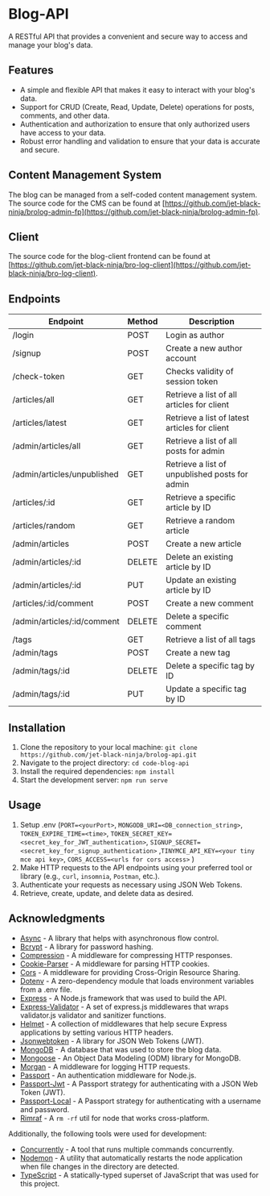 # Blog-API

A RESTful API that provides a convenient and secure way to access and manage your blog's data.

## Features

- A simple and flexible API that makes it easy to interact with your blog's data.
- Support for CRUD (Create, Read, Update, Delete) operations for posts, comments, and other data.
- Authentication and authorization to ensure that only authorized users have access to your data.
- Robust error handling and validation to ensure that your data is accurate and secure.

## Content Management System

The blog can be managed from a self-coded content management system. The source code for the CMS can be found at [https://github.com/jet-black-ninja/brolog-admin-fp](https://github.com/jet-black-ninja/brolog-admin-fp).

## Client

The source code for the blog-client frontend can be found at [https://github.com/jet-black-ninja/bro-log-client](https://github.com/jet-black-ninja/bro-log-client).

## Endpoints

| Endpoint                    | Method | Description                                    |
| --------------------------- | ------ | ---------------------------------------------- |
| /login                      | POST   | Login as author                                |
| /signup                     | POST   | Create a new author account                    |
| /check-token                | GET    | Checks validity of session token               |
| /articles/all               | GET    | Retrieve a list of all articles for client     |
| /articles/latest            | GET    | Retrieve a list of latest articles for client  |
| /admin/articles/all         | GET    | Retrieve a list of all posts for admin         |
| /admin/articles/unpublished | GET    | Retrieve a list of unpublished posts for admin |
| /articles/:id               | GET    | Retrieve a specific article by ID              |
| /articles/random            | GET    | Retrieve a random article                      |
| /admin/articles             | POST   | Create a new article                           |
| /admin/articles/:id         | DELETE | Delete an existing article by ID               |
| /admin/articles/:id         | PUT    | Update an existing article by ID               |
| /articles/:id/comment       | POST   | Create a new comment                           |
| /admin/articles/:id/comment | DELETE | Delete a specific comment                      |
| /tags                       | GET    | Retrieve a list of all tags                    |
| /admin/tags                 | POST   | Create a new tag                               |
| /admin/tags/:id             | DELETE | Delete a specific tag by ID                    |
| /admin/tags/:id             | PUT    | Update a specific tag by ID                    |

## Installation

1.  Clone the repository to your local machine: `git clone https://github.com/jet-black-ninja/brolog-api.git`
2.  Navigate to the project directory: `cd code-blog-api`
3.  Install the required dependencies: `npm install`
4.  Start the development server: `npm run serve`

## Usage

1.  Setup .env (`PORT=<yourPort>`, `MONGODB_URI=<DB_connection_string>`, `TOKEN_EXPIRE_TIME=<time>`, `TOKEN_SECRET_KEY=<secret_key_for_JWT_authentication>`, `SIGNUP_SECRET=<secret_key_for_signup_authentication>` ,`TINYMCE_API_KEY=<your tiny mce api key>`, `CORS_ACCESS=<urls for cors access>` )
2.  Make HTTP requests to the API endpoints using your preferred tool or library (e.g., `curl`, `insomnia`, `Postman`, etc.).
3.  Authenticate your requests as necessary using JSON Web Tokens.
4.  Retrieve, create, update, and delete data as desired.

## Acknowledgments

- [Async](https://caolan.github.io/async/) - A library that helps with asynchronous flow control.
- [Bcrypt](https://www.npmjs.com/package/bcrypt) - A library for password hashing.
- [Compression](https://github.com/expressjs/compression) - A middleware for compressing HTTP responses.
- [Cookie-Parser](https://github.com/expressjs/cookie-parser) - A middleware for parsing HTTP cookies.
- [Cors](https://github.com/expressjs/cors) - A middleware for providing Cross-Origin Resource Sharing.
- [Dotenv](https://github.com/motdotla/dotenv) - A zero-dependency module that loads environment variables from a .env file.
- [Express](https://expressjs.com/) - A Node.js framework that was used to build the API.
- [Express-Validator](https://github.com/express-validator/express-validator) - A set of express.js middlewares that wraps validator.js validator and sanitizer functions.
- [Helmet](https://helmetjs.github.io/) - A collection of middlewares that help secure Express applications by setting various HTTP headers.
- [Jsonwebtoken](https://github.com/auth0/node-jsonwebtoken) - A library for JSON Web Tokens (JWT).
- [MongoDB](https://www.mongodb.com/) - A database that was used to store the blog data.
- [Mongoose](https://mongoosejs.com/) - An Object Data Modeling (ODM) library for MongoDB.
- [Morgan](https://github.com/expressjs/morgan) - A middleware for logging HTTP requests.
- [Passport](http://www.passportjs.org/) - An authentication middleware for Node.js.
- [Passport-Jwt](https://github.com/mikenicholson/passport-jwt) - A Passport strategy for authenticating with a JSON Web Token (JWT).
- [Passport-Local](https://github.com/jaredhanson/passport-local) - A Passport strategy for authenticating with a username and password.
- [Rimraf](https://github.com/isaacs/rimraf) - A `rm -rf` util for node that works cross-platform.

Additionally, the following tools were used for development:

- [Concurrently](https://github.com/kimmobrunfeldt/concurrently) - A tool that runs multiple commands concurrently.
- [Nodemon](https://nodemon.io/) - A utility that automatically restarts the node application when file changes in the directory are detected.
- [TypeScript](https://www.typescriptlang.org/) - A statically-typed superset of JavaScript that was used for this project.
